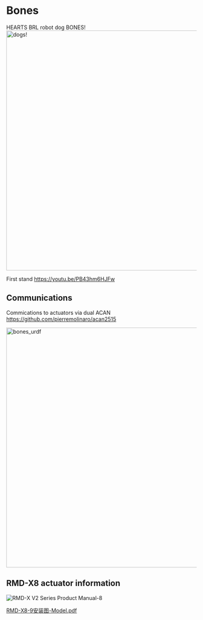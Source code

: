 # Bones
HEARTS BRL robot dog BONES!
<img width="634" alt="dogs!" src="https://user-images.githubusercontent.com/812771/185992431-d1c09ae6-4895-4ebe-a0a1-b649a68fa1d0.jpg">

First stand
https://youtu.be/PB43hm6HJFw

## Communications
Commications to actuators via dual ACAN https://github.com/pierremolinaro/acan2515

<img width="634" alt="bones_urdf" src="https://user-images.githubusercontent.com/812771/185991465-011d9432-42b7-4183-bfe5-aeac92824464.png">

## RMD-X8 actuator information
![RMD-X V2 Series Product Manual-8](https://github.com/matteocrua/Bones/assets/36966567/2c08d42d-4a0f-4656-bd92-8ef2275d17a0)

[RMD-X8-9安装图-Model.pdf](https://github.com/matteocrua/Bones/files/14643162/RMD-X8-9.-Model.pdf)
